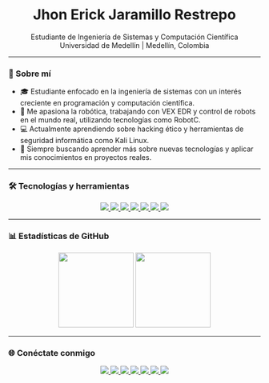 <h1 align="center">Jhon Erick Jaramillo Restrepo</h1>
<p align="center">
  Estudiante de Ingeniería de Sistemas y Computación Científica<br>
  Universidad de Medellín | Medellín, Colombia
</p>

---

### 🧠 Sobre mí

- 🎓 Estudiante enfocado en la ingeniería de sistemas con un interés creciente en programación y computación científica.  
- 🤖 Me apasiona la robótica, trabajando con VEX EDR y control de robots en el mundo real, utilizando tecnologías como RobotC.  
- 💻 Actualmente aprendiendo sobre hacking ético y herramientas de seguridad informática como Kali Linux.  
- 🔬 Siempre buscando aprender más sobre nuevas tecnologías y aplicar mis conocimientos en proyectos reales.

---

### 🛠️ Tecnologías y herramientas

<p align="center">
  <a href="https://www.python.org/" target="_blank">
    <img src="https://img.shields.io/badge/Python-3776AB?style=for-the-badge&logo=python&logoColor=white"/>
  </a>
  <a href="https://en.cppreference.com/w/c" target="_blank">
    <img src="https://img.shields.io/badge/C-00599C?style=for-the-badge&logo=c&logoColor=white"/>
  </a>
  <a href="https://www.vexrobotics.com/vexcode" target="_blank">
    <img src="https://img.shields.io/badge/RobotC-FF6600?style=for-the-badge&logo=codeforces&logoColor=white"/>
  </a>
  <a href="https://www.gnu.org/software/bash/" target="_blank">
    <img src="https://img.shields.io/badge/Bash-4EAA25?style=for-the-badge&logo=gnu-bash&logoColor=white"/>
  </a>
  <a href="https://git-scm.com/" target="_blank">
    <img src="https://img.shields.io/badge/Git-F05032?style=for-the-badge&logo=git&logoColor=white"/>
  </a>
  <a href="https://github.com/" target="_blank">
    <img src="https://img.shields.io/badge/GitHub-181717?style=for-the-badge&logo=github&logoColor=white"/>
  </a>
  <a href="https://www.kali.org/" target="_blank">
    <img src="https://img.shields.io/badge/Kali_Linux-557C94?style=for-the-badge&logo=kali-linux&logoColor=white"/>
  </a>
</p>

---

### 📊 Estadísticas de GitHub

<p align="center">
  <img src="https://github-readme-stats.vercel.app/api?username=ERICKJLLO&show_icons=true&theme=github_dark&hide_title=true" height="150"/>
  <img src="https://github-readme-stats.vercel.app/api/top-langs/?username=ERICKJLLO&layout=compact&theme=github_dark" height="150"/>
</p>

---

### 🌐 Conéctate conmigo

<p align="center">
  <a href="https://www.linkedin.com/in/jhon-erick-jaramillo-restrepo-3a463831b">
    <img src="https://img.shields.io/badge/LinkedIn-blue?style=for-the-badge&logo=linkedin&logoColor=white"/>
  </a>
  <a href="https://www.instagram.com/erickjllo">
    <img src="https://img.shields.io/badge/Instagram-E4405F?style=for-the-badge&logo=instagram&logoColor=white"/>
  </a>
  <a href="https://twitter.com/JhonErickJllo">
    <img src="https://img.shields.io/badge/X-black?style=for-the-badge&logo=twitter&logoColor=white"/>
  </a>
  <a href="mailto:erickjllo07@gmail.com">
    <img src="https://img.shields.io/badge/Email-D14836?style=for-the-badge&logo=gmail&logoColor=white"/>
  </a>
  <a href="https://github.com/ERICKJLLO">
    <img src="https://img.shields.io/badge/GitHub-181717?style=for-the-badge&logo=github&logoColor=white"/>
  </a>
  <a href="https://discord.com/users/712820206690369578">
    <img src="https://img.shields.io/badge/Discord-5865F2?style=for-the-badge&logo=discord&logoColor=white"/>
  </a>
  <a href="https://stackoverflow.com/users/30501524/jhon-erick-jaramillo-restrepo">
    <img src="https://img.shields.io/badge/StackOverflow-F58025?style=for-the-badge&logo=stackoverflow&logoColor=white"/>
  </a>
</p>

